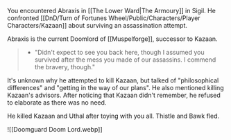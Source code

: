 You encountered Abraxis in [[The Lower Ward|The Armoury]] in Sigil. He confronted [[DnD/Turn of Fortunes Wheel/Public/Characters/Player Characters/Kazaan]] about surviving an assassination attempt.

Abraxis is the current Doomlord of [[Muspelforge]], successor to Kazaan.

> - "Didn't expect to see you back here, though I assumed you survived after the mess you made of our assassins. I commend the bravery, though."

It's unknown why he attempted to kill Kazaan, but talked of "philosophical differences" and "getting in the way of our plans". He also mentioned killing Kazaan's advisors. After noticing that Kazaan didn't remember, he refused to elaborate as there was no need.

He killed Kazaan and Uthal after toying with you all. Thistle and Bawk fled.

![[Doomguard Doom Lord.webp]]